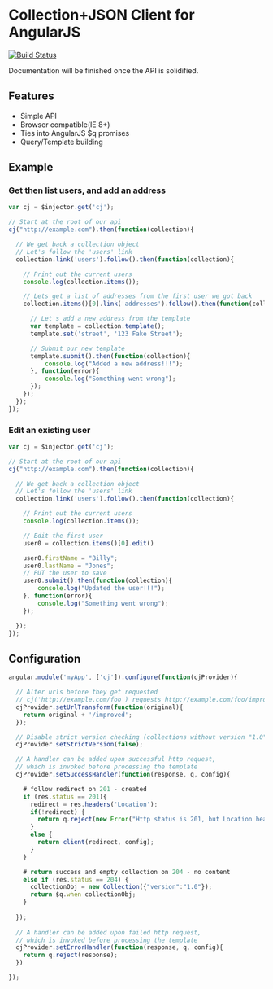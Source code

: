 # Collection+JSON Client for AngularJS
[![Build Status](https://travis-ci.org/szdavid92/angular-collection-json.svg?branch=master)](https://travis-ci.org/szdavid92/angular-collection-json)

Documentation will be finished once the API is solidified.

## Features

* Simple API
* Browser compatible(IE 8+)
* Ties into AngularJS $q promises
* Query/Template building


## Example

### Get then list users, and add an address

```js
var cj = $injector.get('cj');

// Start at the root of our api
cj("http://example.com").then(function(collection){

  // We get back a collection object
  // Let's follow the 'users' link
  collection.link('users').follow().then(function(collection){

    // Print out the current users
    console.log(collection.items());

    // Lets get a list of addresses from the first user we got back
    collection.items()[0].link('addresses').follow().then(function(collection){

      // Let's add a new address from the template
      var template = collection.template();
      template.set('street', '123 Fake Street');

      // Submit our new template
      template.submit().then(function(collection){
          console.log("Added a new address!!!");
      }, function(error){
          console.log("Something went wrong");
      });
    });
  });
});
```

### Edit an existing user

```js
var cj = $injector.get('cj');

// Start at the root of our api
cj("http://example.com").then(function(collection){

  // We get back a collection object
  // Let's follow the 'users' link
  collection.link('users').follow().then(function(collection){

    // Print out the current users
    console.log(collection.items());

    // Edit the first user
    user0 = collection.items()[0].edit()

    user0.firstName = "Billy";
    user0.lastName = "Jones";
    // PUT the user to save
    user0.submit().then(function(collection){
        console.log("Updated the user!!!");
    }, function(error){
        console.log("Something went wrong");
    });

  });
});
```

## Configuration

```js
angular.module('myApp', ['cj']).configure(function(cjProvider){

  // Alter urls before they get requested
  // cj('http://example.com/foo') requests http://example.com/foo/improved
  cjProvider.setUrlTransform(function(original){
    return original + '/improved';
  });

  // Disable strict version checking (collections without version "1.0")
  cjProvider.setStrictVersion(false);

  // A handler can be added upon successful http request,
  // which is invoked before processing the template
  cjProvider.setSuccessHandler(function(response, q, config){

    # follow redirect on 201 - created
    if (res.status == 201){
      redirect = res.headers('Location');
      if(!redirect) {
        return q.reject(new Error("Http status is 201, but Location header not set"));
      }
      else {
        return client(redirect, config);
      }
    }

    # return success and empty collection on 204 - no content
    else if (res.status == 204) {
      collectionObj = new Collection({"version":"1.0"});
      return $q.when collectionObj;
    }
    
  });
  
  // A handler can be added upon failed http request,
  // which is invoked before processing the template
  cjProvider.setErrorHandler(function(response, q, config){
    return q.reject(response);
  })

});
```
